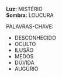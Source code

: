 **Luz:** MISTÉRIO  
**Sombra:** LOUCURA

PALAVRAS-CHAVE:
- DESCONHECIDO
- OCULTO
- ILUSÃO
- MEDOS
- DÚVIDA
- AUGÚRIO